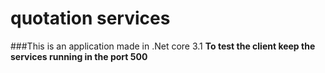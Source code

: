 # quotation services 
###This is an application made in .Net core 3.1 
**To test the client keep the services running in the port 500** 